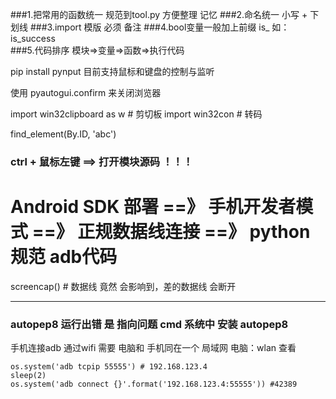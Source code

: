 

###1.把常用的函数统一 规范到tool.py  方便整理 记忆
###2.命名统一 小写  + 下划线 
###3.import 模版 必须 备注 
###4.bool变量一般加上前缀 is_ 如：is_success  
###5.代码排序 模块=>变量=>函数=>执行代码

pip install pynput
目前支持鼠标和键盘的控制与监听

使用 pyautogui.confirm  来关闭浏览器

import win32clipboard as w # 剪切板
import win32con # 转码

find_element(By.ID, 'abc')

### ctrl + 鼠标左键  ==> 打开模块源码 ！！！


# Android SDK 部署 ==》 手机开发者模式 ==》 正规数据线连接 ==》 python规范 adb代码

screencap() # 数据线 竟然 会影响到，差的数据线 会断开


---

### autopep8 运行出错  是 指向问题  cmd  系统中 安装 autopep8 

手机连接adb 通过wifi 需要 电脑和 手机同在一个 局域网
电脑：wlan 查看 


    os.system('adb tcpip 55555') # 192.168.123.4
    sleep(2)
    os.system('adb connect {}'.format('192.168.123.4:55555')) #42389